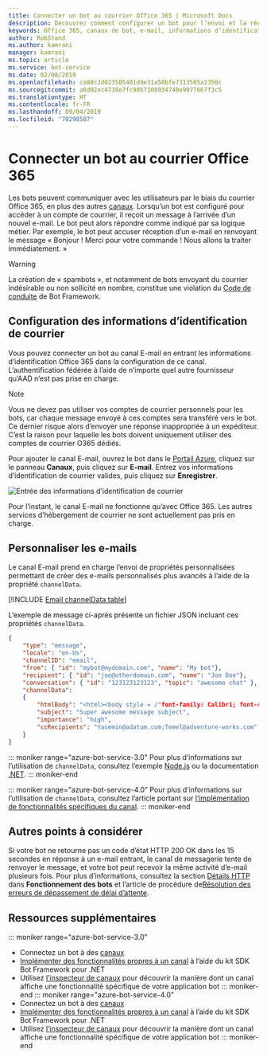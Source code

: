 ```yaml
---
title: Connecter un bot au courrier Office 365 | Microsoft Docs
description: Découvrez comment configurer un bot pour l’envoi et la réception d’e-mails avec Office 365.
keywords: Office 365, canaux de bot, e-mail, informations d’identification de courrier, portail azure, e-mail personnalisé
author: RobStand
ms.author: kamrani
manager: kamrani
ms.topic: article
ms.service: bot-service
ms.date: 02/08/2019
ms.openlocfilehash: ca88c2d023505401d9e31a58bfe7313565a2350c
ms.sourcegitcommit: a6d02ec4738e7fc90b7108934740e9077667f3c5
ms.translationtype: HT
ms.contentlocale: fr-FR
ms.lasthandoff: 09/04/2019
ms.locfileid: "70298587"
---
```

# <a name="connect-a-bot-to-office-365-email"></a>Connecter un bot au courrier Office 365

Les bots peuvent communiquer avec les utilisateurs par le biais du courrier Office 365, en plus des autres [canaux](~/bot-service-manage-channels.md). Lorsqu’un bot est configuré pour accéder à un compte de courrier, il reçoit un message à l’arrivée d’un nouvel e-mail. Le bot peut alors répondre comme indiqué par sa logique métier. Par exemple, le bot peut accuser réception d’un e-mail en renvoyant le message « Bonjour ! Merci pour votre commande ! Nous allons la traiter immédiatement. »

> [!WARNING]
> La création de « spambots », et notamment de bots envoyant du courrier indésirable ou non sollicité en nombre, constitue une violation du [Code de conduite](https://www.botframework.com/Content/Microsoft-Bot-Framework-Preview-Online-Services-Agreement.htm) de Bot Framework.

## <a name="configure-email-credentials"></a>Configuration des informations d’identification de courrier

Vous pouvez connecter un bot au canal E-mail en entrant les informations d’identification Office 365 dans la configuration de ce canal.
L’authentification fédérée à l’aide de n’importe quel autre fournisseur qu’AAD n’est pas prise en charge.

> [!NOTE]
> Vous ne devez pas utiliser vos comptes de courrier personnels pour les bots, car chaque message envoyé à ces comptes sera transféré vers le bot. Ce dernier risque alors d’envoyer une réponse inappropriée à un expéditeur. C’est la raison pour laquelle les bots doivent uniquement utiliser des comptes de courrier O365 dédiés.

Pour ajouter le canal E-mail, ouvrez le bot dans le [Portail Azure](https://portal.azure.com/), cliquez sur le panneau **Canaux**, puis cliquez sur **E-mail**. Entrez vos informations d’identification de courrier valides, puis cliquez sur **Enregistrer**.

![Entrée des informations d’identification de courrier](~/media/bot-service-channel-connect-email/bot-service-channel-connect-email-credentials.png)

Pour l’instant, le canal E-mail ne fonctionne qu’avec Office 365. Les autres services d’hébergement de courrier ne sont actuellement pas pris en charge.

## <a name="customize-emails"></a>Personnaliser les e-mails

Le canal E-mail prend en charge l’envoi de propriétés personnalisées permettant de créer des e-mails personnalisés plus avancés à l’aide de la propriété `channelData`.

[!INCLUDE [Email channelData table](~/includes/snippet-channelData-email.md)]

L’exemple de message ci-après présente un fichier JSON incluant ces propriétés `channelData`.

```json
{
    "type": "message",
    "locale": "en-Us",
    "channelID": "email",
    "from": { "id": "mybot@mydomain.com", "name": "My bot"},
    "recipient": { "id": "joe@otherdomain.com", "name": "Joe Doe"},
    "conversation": { "id": "123123123123", "topic": "awesome chat" },
    "channelData":
    {
        "htmlBody": "<html><body style = /"font-family: Calibri; font-size: 11pt;/" >This is more than awesome.</body></html>",
        "subject": "Super awesome message subject",
        "importance": "high",
        "ccRecipients": "Yasemin@adatum.com;Temel@adventure-works.com"
    }
}
```

::: moniker range="azure-bot-service-3.0"
Pour plus d’informations sur l’utilisation de `channelData`, consultez l’exemple [Node.js](https://github.com/Microsoft/BotBuilder-Samples/tree/master/Node/core-ChannelData) ou la documentation [.NET](~/dotnet/bot-builder-dotnet-channeldata.md).
::: moniker-end

::: moniker range="azure-bot-service-4.0"
Pour plus d’informations sur l’utilisation de `channelData`, consultez l’article portant sur [l’implémentation de fonctionnalités spécifiques du canal](~/v4sdk/bot-builder-channeldata.md).
::: moniker-end

## <a name="other-considerations"></a>Autres points à considérer

Si votre bot ne retourne pas un code d’état HTTP 200 OK dans les 15 secondes en réponse à un e-mail entrant, le canal de messagerie tente de renvoyer le message, et votre bot peut recevoir la même activité d’e-mail plusieurs fois. Pour plus d’informations, consultez la section [Détails HTTP](v4sdk/bot-builder-basics.md#http-details) dans **Fonctionnement des bots** et l’article de procédure de[Résolution des erreurs de dépassement de délai d’attente](https://github.com/daveta/analytics/blob/master/troubleshooting_timeout.md).

## <a name="additional-resources"></a>Ressources supplémentaires

<!-- Put whole list in monikers, even though it's just the second item that needs to be different. -->
::: moniker range="azure-bot-service-3.0"
* Connectez un bot à des [canaux](~/bot-service-manage-channels.md)
* [Implémenter des fonctionnalités propres à un canal](dotnet/bot-builder-dotnet-channeldata.md) à l’aide du kit SDK Bot Framework pour .NET
* Utilisez [l’inspecteur de canaux](bot-service-channel-inspector.md) pour découvrir la manière dont un canal affiche une fonctionnalité spécifique de votre application bot
::: moniker-end
::: moniker range="azure-bot-service-4.0"
* Connectez un bot à des [canaux](~/bot-service-manage-channels.md)
* [Implémenter des fonctionnalités propres à un canal](~/v4sdk/bot-builder-channeldata.md) à l’aide du kit SDK Bot Framework pour .NET
* Utilisez [l’inspecteur de canaux](bot-service-channel-inspector.md) pour découvrir la manière dont un canal affiche une fonctionnalité spécifique de votre application bot
::: moniker-end
